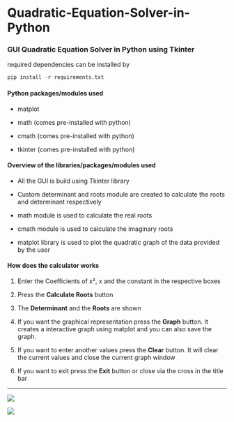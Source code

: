 # Quadratic-Equation-Solver-in-Python

### GUI Quadratic Equation Solver in Python using Tkinter

required dependencies can be installed by

```python
pip install -r requirements.txt
```

#### Python packages/modules used

- matplot

- math (comes pre-installed with python)

- cmath (comes pre-installed with python)

- tkinter (comes pre-installed with python)

#### Overview of the libraries/packages/modules used

- All the GUI is build using Tkinter library

- Custom determinant and roots module are created to calculate the roots and determinant respectively

- math module is used to calculate the real roots

- cmath module is used to calculate the imaginary roots

- matplot library is used to plot the quadratic graph of the data provided by the user

#### How does the calculator works

1. Enter the Coefficients of x², x and the constant in the respective boxes

2. Press the **Calculate Roots** button

3. The **Determinant** and the **Roots** are shown

4. If you want the graphical representation press the **Graph** button. It creates a interactive graph using matplot and you can also save the graph.

5. If you want to enter another values press the **Clear** button. It will clear the current values and close the current graph window

6. If you want to exit press the **Exit** button or close via the cross in the title bar

---

![](https://github.com/abhishekmallav/Quadratic-Equation-Solver-in-Python/blob/main/preview/calculator-01.png)

![](https://github.com/abhishekmallav/Quadratic-Equation-Solver-in-Python/blob/main/preview/screenshot.png)
